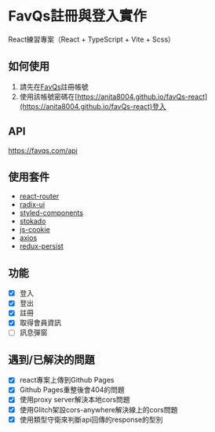 # FavQs註冊與登入實作

React練習專案（React + TypeScript + Vite + Scss）

## 如何使用

1. 請先在[FavQs](https://favqs.com)註冊帳號
2. 使用該帳號密碼在[https://anita8004.github.io/favQs-react](https://anita8004.github.io/favQs-react)登入

## API

https://favqs.com/api

## 使用套件
- [react-router](https://reactrouter.com/en/main)
- [radix-ui](https://www.radix-ui.com/)
- [styled-components](https://styled-components.com/)
- [stokado](https://github.com/KID-joker/stokado?tab=readme-ov-file)
- [js-cookie](https://github.com/js-cookie/js-cookie/tree/latest#readme)
- [axios](https://axios-http.com/zh/docs/intro)
- [redux-persist](https://www.npmjs.com/package/redux-persist)

## 功能
- [x] 登入
- [x] 登出
- [x] 註冊
- [x] 取得會員資訊
- [ ] 訊息彈窗

## 遇到/已解決的問題
- [x] react專案上傳到Github Pages
- [x] Github Pages重整後會404的問題
- [x] 使用proxy server解決本地cors問題
- [x] 使用Glitch架設cors-anywhere解決線上的cors問題
- [x] 使用類型守衛來判斷api回傳的response的型別